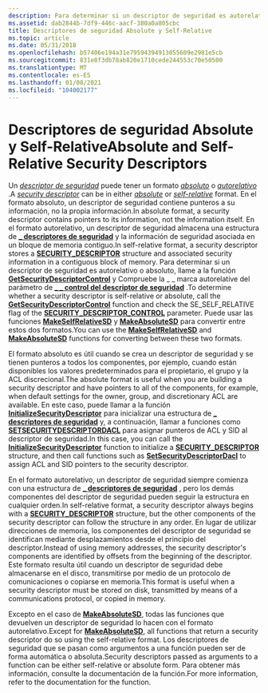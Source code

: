 ```yaml
---
description: Para determinar si un descriptor de seguridad es autorelativo o absoluto, llame a la función GetSecurityDescriptorControl y Compruebe la \_ \_ marca autorelative del \_ parámetro de control del descriptor de seguridad \_ .
ms.assetid: dab2844b-7df9-446c-aacf-380a0a805cbc
title: Descriptores de seguridad Absolute y Self-Relative
ms.topic: article
ms.date: 05/31/2018
ms.openlocfilehash: b57406e194a31e79594394913055609e2981e5cb
ms.sourcegitcommit: 831e8f3db78ab820e1710cede244553c70e50500
ms.translationtype: MT
ms.contentlocale: es-ES
ms.lasthandoff: 01/08/2021
ms.locfileid: "104002177"
---
```

# <a name="absolute-and-self-relative-security-descriptors"></a><span data-ttu-id="b6557-103">Descriptores de seguridad Absolute y Self-Relative</span><span class="sxs-lookup"><span data-stu-id="b6557-103">Absolute and Self-Relative Security Descriptors</span></span>

<span data-ttu-id="b6557-104">Un [*descriptor de seguridad*](/windows/desktop/SecGloss/s-gly) puede tener un formato [*absoluto*](/windows/desktop/SecGloss/a-gly) o [*autorelativo*](/windows/desktop/SecGloss/s-gly) .</span><span class="sxs-lookup"><span data-stu-id="b6557-104">A [*security descriptor*](/windows/desktop/SecGloss/s-gly) can be in either [*absolute*](/windows/desktop/SecGloss/a-gly) or [*self-relative*](/windows/desktop/SecGloss/s-gly) format.</span></span> <span data-ttu-id="b6557-105">En el formato absoluto, un descriptor de seguridad contiene punteros a su información, no la propia información.</span><span class="sxs-lookup"><span data-stu-id="b6557-105">In absolute format, a security descriptor contains pointers to its information, not the information itself.</span></span> <span data-ttu-id="b6557-106">En el formato autorelativo, un descriptor de seguridad almacena una estructura de [**\_ descriptores de seguridad**](/windows/desktop/api/Winnt/ns-winnt-security_descriptor) y la información de seguridad asociada en un bloque de memoria contiguo.</span><span class="sxs-lookup"><span data-stu-id="b6557-106">In self-relative format, a security descriptor stores a [**SECURITY\_DESCRIPTOR**](/windows/desktop/api/Winnt/ns-winnt-security_descriptor) structure and associated security information in a contiguous block of memory.</span></span> <span data-ttu-id="b6557-107">Para determinar si un descriptor de seguridad es autorelativo o absoluto, llame a la función [**GetSecurityDescriptorControl**](/windows/win32/api/securitybaseapi/nf-securitybaseapi-getsecuritydescriptorcontrol) y Compruebe la \_ \_ marca autorelative del parámetro de [**\_ \_ control del descriptor de seguridad**](security-descriptor-control.md) .</span><span class="sxs-lookup"><span data-stu-id="b6557-107">To determine whether a security descriptor is self-relative or absolute, call the [**GetSecurityDescriptorControl**](/windows/win32/api/securitybaseapi/nf-securitybaseapi-getsecuritydescriptorcontrol) function and check the SE\_SELF\_RELATIVE flag of the [**SECURITY\_DESCRIPTOR\_CONTROL**](security-descriptor-control.md) parameter.</span></span> <span data-ttu-id="b6557-108">Puede usar las funciones [**MakeSelfRelativeSD**](/windows/win32/api/securitybaseapi/nf-securitybaseapi-makeselfrelativesd) y [**MakeAbsoluteSD**](/windows/win32/api/securitybaseapi/nf-securitybaseapi-makeabsolutesd) para convertir entre estos dos formatos.</span><span class="sxs-lookup"><span data-stu-id="b6557-108">You can use the [**MakeSelfRelativeSD**](/windows/win32/api/securitybaseapi/nf-securitybaseapi-makeselfrelativesd) and [**MakeAbsoluteSD**](/windows/win32/api/securitybaseapi/nf-securitybaseapi-makeabsolutesd) functions for converting between these two formats.</span></span>

<span data-ttu-id="b6557-109">El formato absoluto es útil cuando se crea un descriptor de seguridad y se tienen punteros a todos los componentes, por ejemplo, cuando están disponibles los valores predeterminados para el propietario, el grupo y la ACL discrecional.</span><span class="sxs-lookup"><span data-stu-id="b6557-109">The absolute format is useful when you are building a security descriptor and have pointers to all of the components, for example, when default settings for the owner, group, and discretionary ACL are available.</span></span> <span data-ttu-id="b6557-110">En este caso, puede llamar a la función [**InitializeSecurityDescriptor**](/windows/win32/api/securitybaseapi/nf-securitybaseapi-initializesecuritydescriptor) para inicializar una estructura de [**\_ descriptores de seguridad**](/windows/desktop/api/Winnt/ns-winnt-security_descriptor) y, a continuación, llamar a funciones como [**SETSECURITYDESCRIPTORDACL**](/windows/win32/api/securitybaseapi/nf-securitybaseapi-setsecuritydescriptordacl) para asignar punteros de ACL y SID al descriptor de seguridad.</span><span class="sxs-lookup"><span data-stu-id="b6557-110">In this case, you can call the [**InitializeSecurityDescriptor**](/windows/win32/api/securitybaseapi/nf-securitybaseapi-initializesecuritydescriptor) function to initialize a [**SECURITY\_DESCRIPTOR**](/windows/desktop/api/Winnt/ns-winnt-security_descriptor) structure, and then call functions such as [**SetSecurityDescriptorDacl**](/windows/win32/api/securitybaseapi/nf-securitybaseapi-setsecuritydescriptordacl) to assign ACL and SID pointers to the security descriptor.</span></span>

<span data-ttu-id="b6557-111">En el formato autorelativo, un descriptor de seguridad siempre comienza con una estructura de [**\_ descriptores de seguridad**](/windows/desktop/api/Winnt/ns-winnt-security_descriptor) , pero los demás componentes del descriptor de seguridad pueden seguir la estructura en cualquier orden.</span><span class="sxs-lookup"><span data-stu-id="b6557-111">In self-relative format, a security descriptor always begins with a [**SECURITY\_DESCRIPTOR**](/windows/desktop/api/Winnt/ns-winnt-security_descriptor) structure, but the other components of the security descriptor can follow the structure in any order.</span></span> <span data-ttu-id="b6557-112">En lugar de utilizar direcciones de memoria, los componentes del descriptor de seguridad se identifican mediante desplazamientos desde el principio del descriptor.</span><span class="sxs-lookup"><span data-stu-id="b6557-112">Instead of using memory addresses, the security descriptor's components are identified by offsets from the beginning of the descriptor.</span></span> <span data-ttu-id="b6557-113">Este formato resulta útil cuando un descriptor de seguridad debe almacenarse en el disco, transmitirse por medio de un protocolo de comunicaciones o copiarse en memoria.</span><span class="sxs-lookup"><span data-stu-id="b6557-113">This format is useful when a security descriptor must be stored on disk, transmitted by means of a communications protocol, or copied in memory.</span></span>

<span data-ttu-id="b6557-114">Excepto en el caso de [**MakeAbsoluteSD**](/windows/win32/api/securitybaseapi/nf-securitybaseapi-makeabsolutesd), todas las funciones que devuelven un descriptor de seguridad lo hacen con el formato autorelativo.</span><span class="sxs-lookup"><span data-stu-id="b6557-114">Except for [**MakeAbsoluteSD**](/windows/win32/api/securitybaseapi/nf-securitybaseapi-makeabsolutesd), all functions that return a security descriptor do so using the self-relative format.</span></span> <span data-ttu-id="b6557-115">Los descriptores de seguridad que se pasan como argumentos a una función pueden ser de forma automática o absoluta.</span><span class="sxs-lookup"><span data-stu-id="b6557-115">Security descriptors passed as arguments to a function can be either self-relative or absolute form.</span></span> <span data-ttu-id="b6557-116">Para obtener más información, consulte la documentación de la función.</span><span class="sxs-lookup"><span data-stu-id="b6557-116">For more information, refer to the documentation for the function.</span></span>

 

 
